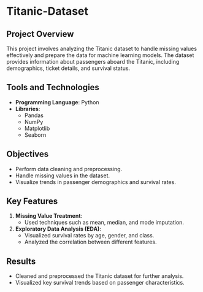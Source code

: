 # Titanic-Dataset

## Project Overview
This project involves analyzing the Titanic dataset to handle missing values effectively and prepare the data for machine learning models. The dataset provides information about passengers aboard the Titanic, including demographics, ticket details, and survival status.

## Tools and Technologies
- **Programming Language**: Python
- **Libraries**: 
  - Pandas
  - NumPy
  - Matplotlib
  - Seaborn

## Objectives
- Perform data cleaning and preprocessing.
- Handle missing values in the dataset.
- Visualize trends in passenger demographics and survival rates.

## Key Features
1. **Missing Value Treatment**:
   - Used techniques such as mean, median, and mode imputation.
2. **Exploratory Data Analysis (EDA)**:
   - Visualized survival rates by age, gender, and class.
   - Analyzed the correlation between different features.

## Results
- Cleaned and preprocessed the Titanic dataset for further analysis.
- Visualized key survival trends based on passenger characteristics.


